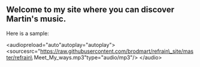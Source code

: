 
## Welcome to my site where you can discover Martin's music.
Here is a sample:


<audiopreload="auto"autoplay="autoplay"\>
<sourcesrc="https://raw.githubusercontent.com/brodmart/refrain\_site/master/refrain\ Meet_My_ways.mp3"type="audio/mp3"/\>
</audio\>
